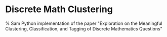 # Discrete Math Clustering
% Sam
Python implementation of the paper "Exploration on the Meaningful Clustering, Classification, and Tagging of Discrete Mathematics Questions"
